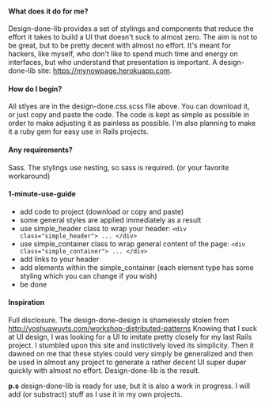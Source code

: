 #### What does it do for me?
Design-done-lib provides a set of stylings and components that reduce the effort it takes to build a UI that doesn't suck to almost zero. The aim is not to be great, but to be pretty decent with almost no effort. It's meant for hackers, like myself, who don't like to spend much time and energy on interfaces, but who understand that presentation is important. A design-done-lib site: https://mynowpage.herokuapp.com.

#### How do I begin?
All stlyes are in the design-done.css.scss file above. You can download it, or just copy and paste the code. The code is kept as simple as possible in order to make adjusting it as painless as possible. I'm also planning to make it a ruby gem for easy use in Rails projects.

#### Any requirements?
Sass. The stylings use nesting, so sass is required. (or your favorite workaround)

#### 1-minute-use-guide
+ add code to project (download or copy and paste)
+ some general styles are applied immediately as a result
+ use simple_header class to wrap your header: `<div class="simple_header"> ... </div>`
+ use simple_container class to wrap general content of the page: `<div class="simple_container"> ... </div>`
+ add links to your header
+ add elements within the simple_container (each element type has some styling which you can change if you wish)
+ be done

#### Inspiration
Full disclosure. The design-done-design is shamelessly stolen from http://yoshuawuyts.com/workshop-distributed-patterns
Knowing that I suck at UI design, I was looking for a UI to imitate pretty closely for my last Rails project. I stumbled upon this site and instictively loved its simplicity. Then it dawned on me that these styles could very simply be generalized and then be used in almost any project to generate a rather decent UI super duper quickly with almost no effort. Design-done-lib is the result.

**p.s** design-done-lib is ready for use, but it is also a work in progress. I will add (or substract) stuff as I use it in my own projects.


